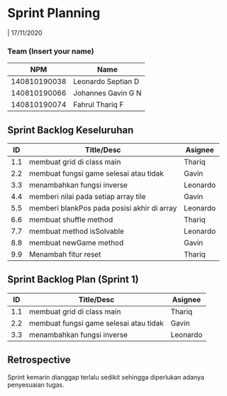 # Sprint Planning 
| 17/11/2020

### Team (Insert your name)
| NPM           | Name        |
| ------------- |-------------|
| 140810190038  | Leonardo Septian D    |
| 140810190066  | Johannes Gavin G N    |
| 140810190074  | Fahrul Thariq F       |

## Sprint Backlog Keseluruhan 
| ID  | Title/Desc | Asignee | 
| --- | ---------- | ------- | 
| 1.1 | membuat grid di class main | Thariq |
| 2.2 | membuat fungsi game selesai atau tidak  | Gavin |
| 3.3 | menambahkan fungsi inverse | Leonardo |
| 4.4 | memberi nilai pada setiap array tile | Gavin | 
| 5.5 | memberi blankPos pada posisi akhir di array| Leonardo | 
| 6.6 | membuat shuffle method | Thariq | 
| 7.7 | membuat method isSolvable | Leonardo | 
| 8.8 | membuat newGame method | Gavin | 
| 9.9 | Menambah fitur reset| Thariq | 

## Sprint Backlog Plan (Sprint 1)
| ID  | Title/Desc | Asignee | 
| --- | ---------- | ------- | 
| 1.1 | membuat grid di class main | Thariq |
| 2.2 | membuat fungsi game selesai atau tidak  | Gavin |
| 3.3 | menambahkan fungsi inverse | Leonardo |

## Retrospective 

Sprint kemarin dianggap terlalu sedikit sehingga diperlukan adanya penyesuaian tugas.
